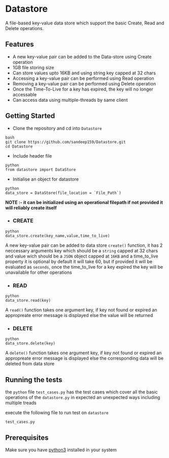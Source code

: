 # Datastore
A file-based key-value data store which support the basic Create, Read and Delete operations.

## Features

* A new key-value pair can be added to the Data-store using Create operation
* 1GB file storing size
* Can store values upto 16KB and using string key capped at 32 chars
* Accessing a key-value pair can be performed using Read operation
* Removing a key-value pair can be performed using Delete operation
* Once the Time-To-Live for a key has expired, the key will no longer accessable
* Can access data using multiple-threads by same client

## Getting Started

* Clone the repository and cd into `Datastore`
```
bash
git clone https://github.com/sandeep159/Datastore.git
cd Datastore
```
       
* Include header file
```
python
from datastore import DataStore
```

* Initialise an object for datastore
```
python
data_store = DataStore(file_location = `File_Path`)
```
   **NOTE :- it can be initialized using an operational filepath if not provided it will reliably create itself**
   
* ### CREATE
```
python
data_store.create(key_name,value,time_to_live)
```
A new key-value pair can be added to data store `create()` function, it has 2 neccessary arguments key which should be a `string` capped at 32 chars and value wich should be a `JSON` object capped at `16KB` and a time_to_live property it is optional by default it will take 60, but if provided it will be evaluated as `seconds`, once the time_to_live for a key expired the key will be unavailable for other operations

   
* ### READ
```
python
data_store.read(key)
```

A `read()` function takes one argument key, if key not found or expired an appropreate error message is displayed else the value will be returned


* ### DELETE
```
python
data_store.delete(key)
```

A `delete()` function takes one argument key, if key not found or expired an appropreate error message is displayed else the corresponding data will be deleted from data store



## Running the tests

the `python` file `test_cases.py` has the test cases which cover all the basic operations of the `datastore.py` in expected an unexpected ways including multiple treads

execute the following file to run test on `datastore`

`test_cases.py`


## Prerequisites

Make sure you have [python3](https://www.python.org/downloads/)  installed in your system 
